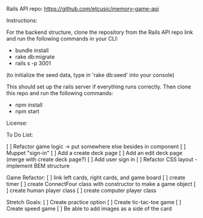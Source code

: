 Rails API repo: https://github.com/etcusic/memory-game-api

Instructions:

For the backend structure, clone the repository from the Rails API repo link and run the following commands in your CLI:

- bundle install 
- rake db:migrate 
- rails s -p 3001 

(to initialize the seed data, type in 'rake db:seed' into your console)

This should set up the rails server if everything runs correctly. Then clone this repo and run the following commands:

- npm install 
- npm start 

License: 

To Do List:

[ ] Refactor game logic -> put somewhere else besides in component
[ ] Muppet "sign-in"
[ ] Add a create deck page
[ ] Add an edit deck page (merge with create deck page?)
[ ] Add user sign in
[ ] Refactor CSS layout - implement BEM structure


Game Refactor:
[ ] link left cards, right cards, and game board
[ ] create timer
[ ] create ConnectFour class with constructor to make a game object
[ ] create human player class
[ ] create computer player class


Stretch Goals:
[ ] Create practice option
[ ] Create tic-tac-toe game
[ ] Create speed game
[ ] Be able to add images as a side of the card